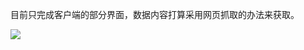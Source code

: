 目前只完成客户端的部分界面，数据内容打算采用网页抓取的办法来获取。

![](https://github.com/qianlonglv/QiuBaiForIos/raw/master/Untitled.gif) 
